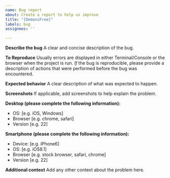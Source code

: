 ```yaml
---
name: Bug report
about: Create a report to help us improve
title: "[DemonsFree]"
labels: bug
assignees: ''

---
```


**Describe the bug**
A clear and concise description of the bug.

**To Reproduce**
Usually errors are displayed in either Terminal/Console or the browser when the project is run.
*If* the bug is reproducible, please provide a description of actions that were performed before the bug was encountered.

**Expected behavior**
A clear description of what was expected to happen.

**Screenshots**
If applicable, add screenshots to help explain the problem.

**Desktop (please complete the following information):**
 - OS: [e.g. iOS, Windows]
 - Browser [e.g. chrome, safari]
 - Version [e.g. 22]

**Smartphone (please complete the following information):**
 - Device: [e.g. iPhone6]
 - OS: [e.g. iOS8.1]
 - Browser [e.g. stock browser, safari, chrome]
 - Version [e.g. 22]

**Additional context**
Add any other context about the problem here.
